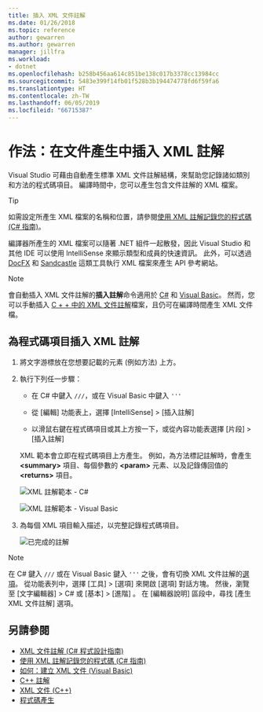 ```yaml
---
title: 插入 XML 文件註解
ms.date: 01/26/2018
ms.topic: reference
author: gewarren
ms.author: gewarren
manager: jillfra
ms.workload:
- dotnet
ms.openlocfilehash: b258b456aa614c851be138c017b3378cc13984cc
ms.sourcegitcommit: 5483e399f14fb01f528b3b194474778fd6f59fa6
ms.translationtype: HT
ms.contentlocale: zh-TW
ms.lasthandoff: 06/05/2019
ms.locfileid: "66715387"
---
```

# <a name="how-to-insert-xml-comments-for-documentation-generation"></a>作法：在文件產生中插入 XML 註解

Visual Studio 可藉由自動產生標準 XML 文件註解結構，來幫助您記錄諸如類別和方法的程式碼項目。 編譯時間中，您可以產生包含文件註解的 XML 檔案。

> [!TIP]
> 如需設定所產生 XML 檔案的名稱和位置，請參閱[使用 XML 註解記錄您的程式碼 (C# 指南)](/dotnet/csharp/codedoc)。

編譯器所產生的 XML 檔案可以隨著 .NET 組件一起散發，因此 Visual Studio 和其他 IDE 可以使用 IntelliSense 來顯示類型和成員的快速資訊。 此外，可以透過 [DocFX](https://dotnet.github.io/docfx/) 和 [Sandcastle](https://www.microsoft.com/download/details.aspx?id=10526) 這類工具執行 XML 檔案來產生 API 參考網站。

> [!NOTE]
> 會自動插入 XML 文件註解的**插入註解**命令適用於 [C#](/dotnet/csharp/programming-guide/xmldoc/xml-documentation-comments) 和 [Visual Basic](/dotnet/visual-basic/programming-guide/program-structure/how-to-create-xml-documentation)。 然而，您可以手動插入 [C + + 中的 XML 文件註解](/cpp/build/reference/xml-documentation-visual-cpp)檔案，且仍可在編譯時間產生 XML 文件檔。

## <a name="to-insert-xml-comments-for-a-code-element"></a>為程式碼項目插入 XML 註解

1. 將文字游標放在您想要記載的元素 (例如方法) 上方。

1. 執行下列任一步驟：

   - 在 C# 中鍵入 `///`，或在 Visual Basic 中鍵入 `'''`

   - 從 [編輯]  功能表上，選擇 [IntelliSense]   > [插入註解] 

   - 以滑鼠右鍵在程式碼項目或其上方按一下，或從內容功能表選擇 [片段]   > [插入註解] 

   XML 範本會立即在程式碼項目上方產生。 例如，為方法標記註解時，會產生 **\<summary\>** 項目、每個參數的 **\<param\>** 元素、以及記錄傳回值的 **\<returns\>** 項目。

   ![XML 註解範本 - C#](media/doc-preview-cs.png)

   ![XML 註解範本 - Visual Basic](media/doc-preview-vb.png)

1. 為每個 XML 項目輸入描述，以完整記錄程式碼項目。

   ![已完成的註解](media/doc-result-cs.png)

> [!NOTE]
> 在 C# 鍵入 `///` 或在 Visual Basic 鍵入 `'''` 之後，會有切換 XML 文件註解的[選項](../../ide/reference/options-text-editor-csharp-advanced.md)。 從功能表列中，選擇 [工具]   > [選項]  來開啟 [選項]  對話方塊。 然後，瀏覽至 [文字編輯器]   > C#  或 [基本]   > [進階]  。 在 [編輯器說明]  區段中，尋找 [產生 XML 文件註解]  選項。

## <a name="see-also"></a>另請參閱

- [XML 文件註解 (C# 程式設計指南)](/dotnet/csharp/programming-guide/xmldoc/xml-documentation-comments)
- [使用 XML 註解記錄您的程式碼 (C# 指南)](/dotnet/csharp/codedoc)
- [如何：建立 XML 文件 (Visual Basic)](/dotnet/visual-basic/programming-guide/program-structure/how-to-create-xml-documentation)
- [C++ 註解](/cpp/cpp/comments-cpp)
- [XML 文件 (C++)](/cpp/build/reference/xml-documentation-visual-cpp)
- [程式碼產生](../code-generation-in-visual-studio.md)